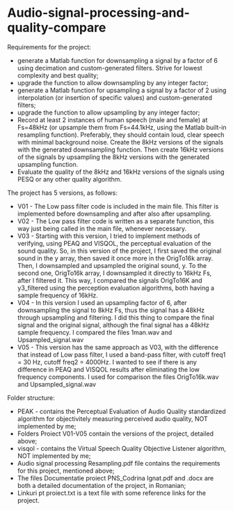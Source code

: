 # Audio-signal-processing-and-quality-compare

Requirements for the project:
- generate a Matlab function for downsampling a signal by a factor of 6 using decimation and custom-generated filters. Strive for lowest complexity and best quality;
- upgrade the function to allow downsampling by any integer factor;
- generate a Matlab function for upsampling a signal by a factor of 2 using interpolation (or insertion of specific values) and custom-generated filters;
- upgrade the function to allow upsampling by any integer factor;
- Record at least 2 instances of human speech (male and female) at Fs=48kHz (or upsample them from Fs=44.1kHz, using the Matlab built-in resampling function). Preferably, they should contain loud, clear speech with minimal background noise. Create the 8kHz versions of the signals with the generated downsampling function. Then create 16kHz versions of the signals by upsampling the 8kHz versions with the generated upsampling function.
- Evaluate the quality of the 8kHz and 16kHz versions of the signals using PESQ or any other quality algorithm.

The project has 5 versions, as follows:
- V01 - The Low pass filter code is included in the main file. This filter is implemented before downsampling and after also after upsampling. 
- V02 - The Low pass filter code is written as a separate function, this way just being called in the main file, whenever necessary.
- V03 - Starting with this version, I tried to implement methods of verifying, using PEAQ and VISQOL, the perceptual evaluation of the sound quality. So, in this version of the project, I first saved the original sound in the y array, then saved it once more in the OrigTo16k array. Then, I downsampled and upsampled the original sound, y. To the second one, OrigTo16k array, I downsampled it directly to 16kHz Fs, after I filtered it. This way, I compared the signals OrigTo16K and y3_filtered using the perception evaluation algorithms, both having a sample frequency of 16kHz. 
- V04 - In this version I used an upsampling factor of 6, after downsampling the signal to 8kHz Fs, thus the signal has a 48kHz through upsampling and filtering. I did this thing to compare the final signal and the original signal, although the final signal has a 48kHz sample frequency. I compared the files 1man.wav and Upsampled_signal.wav
- V05 - This version has the same approach as V03, with the difference that instead of Low pass filter, I used a band-pass filter, with cutoff freq1 = 30 Hz, cutoff freq2 = 4000Hz. I wanted to see if there is any difference in PEAQ and VISQOL results after eliminating the low frequency components. I used for comparison the files OrigTo16k.wav and Upsampled_signal.wav

Folder structure:
- PEAK - contains the Perceptual Evaluation of Audio Quality standardized algorithm for objectivitely measuring perceived audio quality, NOT implemented by me;
- Folders Proiect V01-V05 contain the versions of the project, detailed above;
- visqol - contains the Virtual Speech Quality Objective Listener algorithm, NOT implemented by me;
- Audio signal processing Resampling.pdf file contains the requirements for this project, mentioned above;
- The files Documentatie proiect PNS_Codrina Ignat.pdf and .docx are both a detailed documentation of the project, in Romanian;
- Linkuri pt proiect.txt is a text file with some reference links for the project.
